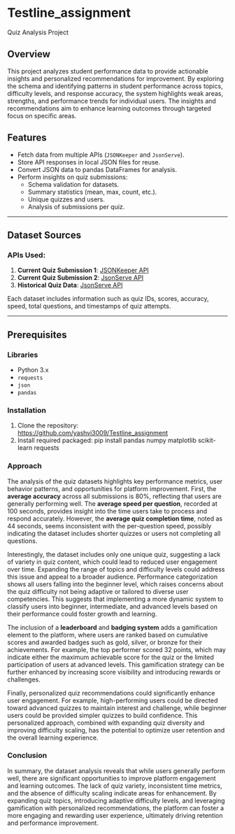 # Testline_assignment
Quiz Analysis Project 

## Overview
This project analyzes student performance data to provide actionable insights and personalized recommendations for improvement. By exploring the schema and identifying patterns in student performance across topics, difficulty levels, and response accuracy, the system highlights weak areas, strengths, and performance trends for individual users. The insights and recommendations aim to enhance learning outcomes through targeted focus on specific areas.

## Features
- Fetch data from multiple APIs (`JSONKeeper` and `JsonServe`).
- Store API responses in local JSON files for reuse.
- Convert JSON data to pandas DataFrames for analysis.
- Perform insights on quiz submissions:
  - Schema validation for datasets.
  - Summary statistics (mean, max, count, etc.).
  - Unique quizzes and users.
  - Analysis of submissions per quiz.

---

## Dataset Sources
### APIs Used:
1. **Current Quiz Submission 1**: [JSONKeeper API](https://www.jsonkeeper.com/b/LLQT)
2. **Current Quiz Submission 2**: [JsonServe API](https://api.jsonserve.com/rJvd7g)
3. **Historical Quiz Data**: [JsonServe API](https://api.jsonserve.com/XgAgFJ)

Each dataset includes information such as quiz IDs, scores, accuracy, speed, total questions, and timestamps of quiz attempts.

---

## Prerequisites
### Libraries
- Python 3.x
- `requests`
- `json`
- `pandas`

### Installation
1. Clone the repository: https://github.com/yashvi3009/Testline_assignment
2. Install required packaged: pip install pandas numpy matplotlib scikit-learn requests

### Approach 
The analysis of the quiz datasets highlights key performance metrics, user behavior patterns, and opportunities for platform improvement. First, the **average accuracy** across all submissions is 80%, reflecting that users are generally performing well. The **average speed per question**, recorded at 100 seconds, provides insight into the time users take to process and respond accurately. However, the **average quiz completion time**, noted as 44 seconds, seems inconsistent with the per-question speed, possibly indicating the dataset includes shorter quizzes or users not completing all questions. 

Interestingly, the dataset includes only one unique quiz, suggesting a lack of variety in quiz content, which could lead to reduced user engagement over time. Expanding the range of topics and difficulty levels could address this issue and appeal to a broader audience. Performance categorization shows all users falling into the beginner level, which raises concerns about the quiz difficulty not being adaptive or tailored to diverse user competencies. This suggests that implementing a more dynamic system to classify users into beginner, intermediate, and advanced levels based on their performance could foster growth and learning. 

The inclusion of a **leaderboard** and **badging system** adds a gamification element to the platform, where users are ranked based on cumulative scores and awarded badges such as gold, silver, or bronze for their achievements. For example, the top performer scored 32 points, which may indicate either the maximum achievable score for the quiz or the limited participation of users at advanced levels. This gamification strategy can be further enhanced by increasing score visibility and introducing rewards or challenges. 

Finally, personalized quiz recommendations could significantly enhance user engagement. For example, high-performing users could be directed toward advanced quizzes to maintain interest and challenge, while beginner users could be provided simpler quizzes to build confidence. This personalized approach, combined with expanding quiz diversity and improving difficulty scaling, has the potential to optimize user retention and the overall learning experience.

### Conclusion
In summary, the dataset analysis reveals that while users generally perform well, there are significant opportunities to improve platform engagement and learning outcomes. The lack of quiz variety, inconsistent time metrics, and the absence of difficulty scaling indicate areas for enhancement. By expanding quiz topics, introducing adaptive difficulty levels, and leveraging gamification with personalized recommendations, the platform can foster a more engaging and rewarding user experience, ultimately driving retention and performance improvement.

